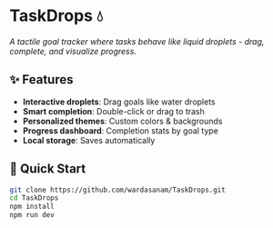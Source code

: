# TaskDrops 💧  
*A tactile goal tracker where tasks behave like liquid droplets - drag, complete, and visualize progress.*

## ✨ Features  
- **Interactive droplets**: Drag goals like water droplets  
- **Smart completion**: Double-click or drag to trash  
- **Personalized themes**: Custom colors & backgrounds  
- **Progress dashboard**: Completion stats by goal type  
- **Local storage**: Saves automatically  

## 🚀 Quick Start  
```bash
git clone https://github.com/wardasanam/TaskDrops.git
cd TaskDrops
npm install
npm run dev